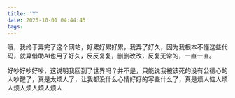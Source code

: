 ```yaml
---
title: 'Y'
date: 2025-10-01 04:44:45
tags:
---
```

哦，我终于弄完了这个网站，好累好累好累，我弄了好久，因为我根本不懂这些代码，就算借助AI也用了好久，反反复复，删删改改，反复无常的，一直一直。


好吵好吵好吵，这说明我回到了世界吗？并不是，只能说我被该死的没有公德心的人吵醒了，真是太烦人了，让我都没什么心情好好的写些什么了，真是烦人恼人烦人烦人烦人烦人烦人

